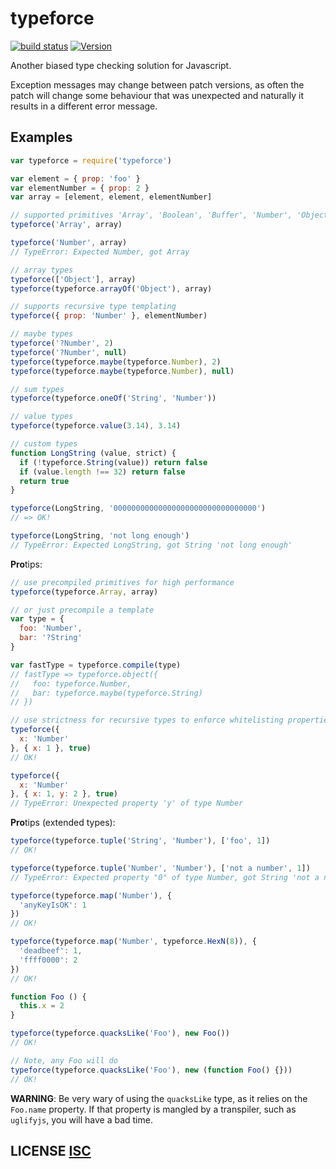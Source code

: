 # typeforce
[![build status](https://secure.travis-ci.org/dcousens/typeforce.png)](http://travis-ci.org/dcousens/typeforce)
[![Version](https://img.shields.io/npm/v/typeforce.svg)](https://www.npmjs.org/package/typeforce)

Another biased type checking solution for Javascript.

Exception messages may change between patch versions,  as often the patch will change some behaviour that was unexpected and naturally it results in a different error message.

## Examples

``` javascript
var typeforce = require('typeforce')

var element = { prop: 'foo' }
var elementNumber = { prop: 2 }
var array = [element, element, elementNumber]

// supported primitives 'Array', 'Boolean', 'Buffer', 'Number', 'Object', 'String'
typeforce('Array', array)

typeforce('Number', array)
// TypeError: Expected Number, got Array

// array types
typeforce(['Object'], array)
typeforce(typeforce.arrayOf('Object'), array)

// supports recursive type templating
typeforce({ prop: 'Number' }, elementNumber)

// maybe types
typeforce('?Number', 2)
typeforce('?Number', null)
typeforce(typeforce.maybe(typeforce.Number), 2)
typeforce(typeforce.maybe(typeforce.Number), null)

// sum types
typeforce(typeforce.oneOf('String', 'Number'))

// value types
typeforce(typeforce.value(3.14), 3.14)

// custom types
function LongString (value, strict) {
  if (!typeforce.String(value)) return false
  if (value.length !== 32) return false
  return true
}

typeforce(LongString, '00000000000000000000000000000000')
// => OK!

typeforce(LongString, 'not long enough')
// TypeError: Expected LongString, got String 'not long enough'
```

**Pro**tips:
``` javascript
// use precompiled primitives for high performance
typeforce(typeforce.Array, array)

// or just precompile a template
var type = {
  foo: 'Number',
  bar: '?String'
}

var fastType = typeforce.compile(type)
// fastType => typeforce.object({
//   foo: typeforce.Number,
//   bar: typeforce.maybe(typeforce.String)
// })

// use strictness for recursive types to enforce whitelisting properties
typeforce({
  x: 'Number'
}, { x: 1 }, true)
// OK!

typeforce({
  x: 'Number'
}, { x: 1, y: 2 }, true)
// TypeError: Unexpected property 'y' of type Number
```

**Pro**tips (extended types):
``` javascript
typeforce(typeforce.tuple('String', 'Number'), ['foo', 1])
// OK!

typeforce(typeforce.tuple('Number', 'Number'), ['not a number', 1])
// TypeError: Expected property "0" of type Number, got String 'not a number'

typeforce(typeforce.map('Number'), {
  'anyKeyIsOK': 1
})
// OK!

typeforce(typeforce.map('Number', typeforce.HexN(8)), {
  'deadbeef': 1,
  'ffff0000': 2
})
// OK!

function Foo () {
  this.x = 2
}

typeforce(typeforce.quacksLike('Foo'), new Foo())
// OK!

// Note, any Foo will do
typeforce(typeforce.quacksLike('Foo'), new (function Foo() {}))
// OK!
```

**WARNING**: Be very wary of using the `quacksLike` type, as it relies on the `Foo.name` property.
If that property is mangled by a transpiler,  such as `uglifyjs`,  you will have a bad time.

## LICENSE [ISC](LICENSE)
